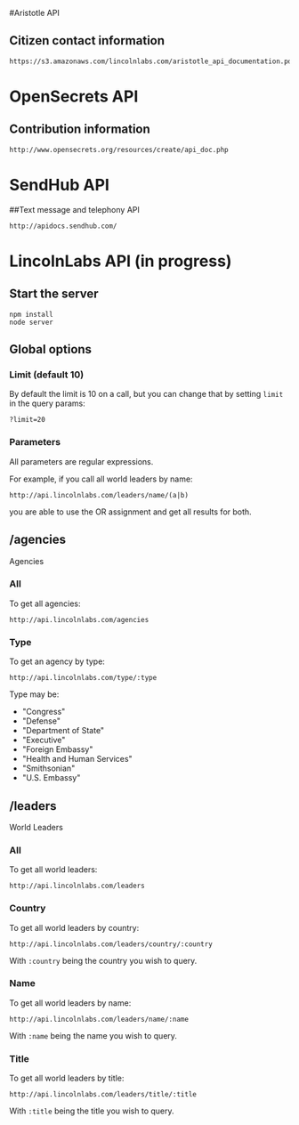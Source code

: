 #Aristotle API

## Citizen contact information 

    https://s3.amazonaws.com/lincolnlabs.com/aristotle_api_documentation.pdf
    
# OpenSecrets API

## Contribution information

    http://www.opensecrets.org/resources/create/api_doc.php

# SendHub API

##Text message and telephony API

    http://apidocs.sendhub.com/

# LincolnLabs API (in progress)

## Start the server

    npm install
    node server

## Global options

### Limit (default 10)
By default the limit is 10 on a call, but you can change that by setting `limit` in the query params:

    ?limit=20

### Parameters
All parameters are regular expressions.

For example, if you call all world leaders by name:

    http://api.lincolnlabs.com/leaders/name/(a|b)

you are able to use the OR assignment and get all results for both.

## /agencies
Agencies

### All
To get all agencies:

    http://api.lincolnlabs.com/agencies

### Type
To get an agency by type:

    http://api.lincolnlabs.com/type/:type

Type may be:

- "Congress"
- "Defense"
- "Department of State"
- "Executive"
- "Foreign Embassy"
- "Health and Human Services"
- "Smithsonian"
- "U.S. Embassy"

## /leaders
World Leaders

### All
To get all world leaders:

    http://api.lincolnlabs.com/leaders

### Country
To get all world leaders by country:

    http://api.lincolnlabs.com/leaders/country/:country

With `:country` being the country you wish to query.

### Name
To get all world leaders by name:

    http://api.lincolnlabs.com/leaders/name/:name

With `:name` being the name you wish to query.

### Title
To get all world leaders by title:

    http://api.lincolnlabs.com/leaders/title/:title

With `:title` being the title you wish to query.
